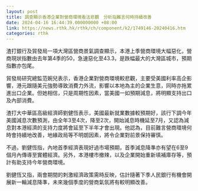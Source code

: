 ```yaml
---
layout: post
title: 調查顯示香港企業對營商環境看法悲觀　分析指難言何時持續改善
date: 2024-04-16 16:44:39.000000000 +08:00
link: https://news.rthk.hk/rthk/ch/component/k2/1749146-20240416.htm
categories: rthk
---
```


渣打銀行及貿發局一項大灣區營商景氣調查顯示，本港上季營商環境大幅惡化，營商現狀指數由去年第4季的50，急速惡化至43.3，是跌幅最大的大灣區城市，預期指數亦包尾。

貿發局研究總監范婉兒表示，香港企業對營商環境較悲觀，主要受美國利率高企影響，港元跟隨美元強勢導致消費力外流，影響以本地為主的企業生意，同時亦拖累進出口企業。但她相信，只是周期性因素，當美國一如預期減息，將明顯支持出口及內部消費。

渣打大中華區高級經濟師劉健恆表示，美國最新就業數據較預期好，該行下調今年美國減息次數預測，由全年3至4次，降至2次，開始減息時機延至7月，又認為減息對本港經濟的支持力度將會延至下半年才會出現。他認為，目前難言營商環境何時會持續地改善，地緣政局等不明朗因素，將令企業對前景保持審慎。

不過，劉健恆指，內地首季經濟表現好過市場預期，首季減息降準亦有望在6至9個月內傳導至實體經濟。另外，本港樓市撤辣，以及企業開始重新填補庫存等，預計有助支持今年營商環境。

劉健恆又指，兩會期間的刺激經濟政策需時反映，估計隨著下季人民銀行有機會開展新一輪減息降準，未來幾個季度的營商氣氛將有較明顯改善。
